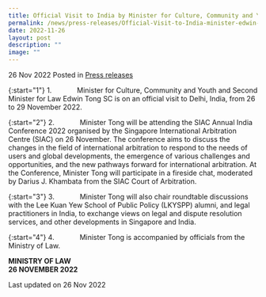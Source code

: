 ```yaml
---
title: Official Visit to India by Minister for Culture, Community and Youth and Second Minister for Law Edwin Tong SC
permalink: /news/press-releases/Official-Visit-to-India-minister-edwin-tong-2022/
date: 2022-11-26
layout: post
description: ""
image: ""
---
```

26 Nov 2022 Posted in [Press releases](/news/press-releases)

{:start="1"}
1.             Minister for Culture, Community and Youth and Second Minister for Law Edwin Tong SC is on an official visit to Delhi, India, from 26 to 29 November 2022.

{:start="2"}
2.             Minister Tong will be attending the SIAC Annual India Conference 2022 organised by the Singapore International Arbitration Centre (SIAC) on 26 November. The conference aims to discuss the changes in the field of international arbitration to respond to the needs of users and global developments, the emergence of various challenges and opportunities, and the new pathways forward for international arbitration. At the Conference, Minister Tong will participate in a fireside chat, moderated by Darius J. Khambata from the SIAC Court of Arbitration.

{:start="3"}
3.             Minister Tong will also chair roundtable discussions with the Lee Kuan Yew School of Public Policy (LKYSPP) alumni, and legal practitioners in India, to exchange views on legal and dispute resolution services, and other developments in Singapore and India.   

{:start="4"}
4.             Minister Tong is accompanied by officials from the Ministry of Law.


**MINISTRY OF LAW**
<br>**26 NOVEMBER 2022**

<p class="right-side-updated">Last updated on 26 Nov 2022</p>
